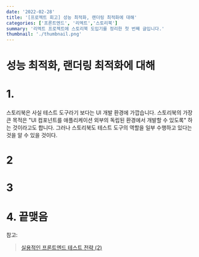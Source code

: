 ```yaml
---
date: '2022-02-28'
title: '[프로젝트 회고] 성능 최적화, 랜더링 최적화에 대해'
categories: ['프론트엔드', '리엑트','스토리북']
summary: '리엑트 프로젝트에 스토리북 도입기를 정리한 첫 번째 글입니다.'
thumbnail: './thumbnail.png'
---
```



# 성능 최적화, 랜더링 최적화에 대해


# 1. 

### 

스토리북은 사실 테스트 도구라기 보다는 UI 개발 환경에 가깝습니다. 스토리북의 가장 큰 목적은 "UI 컴포넌트를 애플리케이션 외부의 독립된 환경에서 개발할 수 있도록" 하는 것이라고도 합니다. 그러나 스토리북도 테스트 도구의 역할을 일부 수행하고 있다는 것을 알 수 있을 것이다.

# 2 


# 3 


# 4. 끝맺음



참고: 
> [실용적인 프론트엔드 테스트 전략 (2)](https://meetup.toast.com/posts/178)